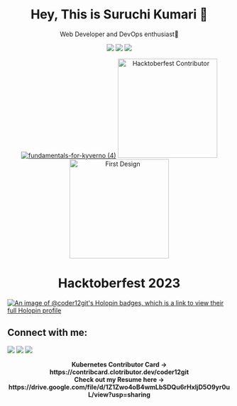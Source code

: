 <h1 align="center">Hey, This is Suruchi Kumari 👋</h1>

<p align="center">Web Developer and DevOps enthusiast🚀</p>


<div align="center">
    
![](http://github-profile-summary-cards.vercel.app/api/cards/repos-per-language?username=coder12git&theme=aura_dark)
![](http://github-profile-summary-cards.vercel.app/api/cards/most-commit-language?username=coder12git&theme=aura_dark)
![](http://github-profile-summary-cards.vercel.app/api/cards/stats?username=coder12git&theme=aura_dark)

</div>


<div align="center">
    
<a href="https://www.credly.com/badges/1a9d221a-0731-44b6-b4d7-567fd003f775/public_url">![fundamentals-for-kyverno (4)](https://github.com/coder12git/coder12git/assets/108334168/45c36730-7274-4eed-9dcf-c0b8fad226d7)</a>
<a href= "https://meshery.layer5.io/user/1884fea6-0450-4404-9560-e0383f0e8cd7?tab=badges"><img width="224px" height="224px" src = "https://badges.layer5.io/assets/badges/hacktoberfest-contributor/hacktoberfest-contributor.png" alt = "Hacktoberfest Contributor" /></a >
<a href= "https://meshery.layer5.io/user/1884fea6-0450-4404-9560-e0383f0e8cd7?tab=badges">
    <img width="224px" height="224px" src = "https://badges.layer5.io/assets/badges/first-design/first-design.png" alt = "First Design" />
</a >

</div>

<div>
    
<h1 align="center">Hacktoberfest 2023</h1>

[![An image of @coder12git's Holopin badges, which is a link to view their full Holopin profile](https://holopin.me/coder12git)](https://holopin.io/@coder12git)

</div>

## Connect with me:
<p align="left">

<a href = "https://www.linkedin.com/in/suruchi-kumari-5b3445230/"><img src="https://img.shields.io/badge/-Suruchi Kumari-0077B5?style=flat&logo=Linkedin&logoColor=white" /></a>
<a href="mailto:suruchikumarimfp4@gmail.com"><img src="https://img.shields.io/badge/-suruchikumarimfp4@gmail.com-D14836?style=flat&logo=Gmail&logoColor=white"/></a>
<a href = "https://twitter.com/Suruchi18591098"><img src="https://img.shields.io/badge/-@Suruchi Kumari-1877F2?style=flat&logo=Twitter&logoColor=white"/></a>

</p>

<p align="center">
    <strong>Kubernetes Contributor Card -> https://contribcard.clotributor.dev/coder12git</strong>
    <br>
   <strong> Check out my Resume here -> https://drive.google.com/file/d/1Z1Zwo4oB4wmLbSDQu6rHxljD5O9yr0uL/view?usp=sharing </strong>
</p>


